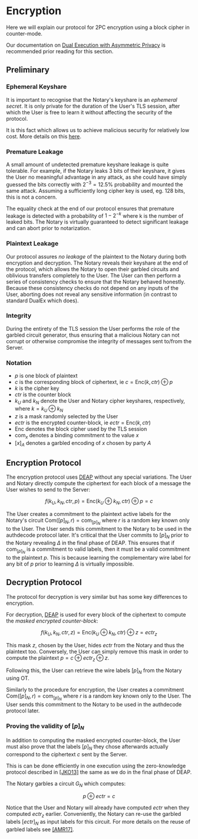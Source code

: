 # Encryption

Here we will explain our protocol for 2PC encryption using a block cipher in counter-mode.

Our documentation on [Dual Execution with Asymmetric Privacy](deap.md) is recommended prior reading for this section.

## Preliminary

### Ephemeral Keyshare

It is important to recognise that the Notary's keyshare is an _ephemeral secret_. It is only private for the duration of the User's TLS session, after which the User is free to learn it without affecting the security of the protocol.

It is this fact which allows us to achieve malicious security for relatively low cost. More details on this [here](../mpc/deap.md).

### Premature Leakage

A small amount of undetected premature keyshare leakage is quite tolerable. For example, if the Notary leaks 3 bits of their keyshare, it gives the User no meaningful advantage in any attack, as she could have simply guessed the bits correctly with $2^{-3} = 12.5\%$ probability and mounted the same attack. Assuming a sufficiently long cipher key is used, eg. 128 bits, this is not a concern.

The equality check at the end of our protocol ensures that premature leakage is detected with a probability of $1 - 2^{-k}$ where k is the number of leaked bits. The Notary is virtually guaranteed to detect significant leakage and can abort prior to notarization.

### Plaintext Leakage

Our protocol assures _no leakage_ of the plaintext to the Notary during both encryption and decryption. The Notary reveals their keyshare at the end of the protocol, which allows the Notary to open their garbled circuits and oblivious transfers completely to the User. The User can then perform a series of consistency checks to ensure that the Notary behaved honestly. Because these consistency checks do not depend on any inputs of the User, aborting does not reveal any sensitive information (in contrast to standard DualEx which does).

### Integrity

During the entirety of the TLS session the User performs the role of the garbled circuit generator, thus ensuring that a malicious Notary can not corrupt or otherwise compromise the integrity of messages sent to/from the Server.

### Notation

* $p$ is one block of plaintext
* $c$ is the corresponding block of ciphertext, ie $c = \mathsf{Enc}(k, ctr) \oplus p$
* $k$ is the cipher key
* $ctr$ is the counter block
* $k_U$ and $k_N$ denote the User and Notary cipher keyshares, respectively, where $k = k_U \oplus k_N$
* $z$ is a mask randomly selected by the User
* $ectr$ is the encrypted counter-block, ie $ectr = \mathsf{Enc}(k, ctr)$
* $\mathsf{Enc}$ denotes the block cipher used by the TLS session
* $\mathsf{com}_x$ denotes a binding commitment to the value $x$
* $[x]_A$ denotes a garbled encoding of $x$ chosen by party $A$

## Encryption Protocol

The encryption protocol uses [DEAP](../mpc/deap.md) without any special variations. The User and Notary directly compute the ciphertext for each block of a message the User wishes to send to the Server:

$$f(k_U, k_N, ctr, p) = \mathsf{Enc}(k_U \oplus k_N, ctr) \oplus p = c$$

The User creates a commitment to the plaintext active labels for the Notary's circuit $\mathsf{Com}([p]_N, r) = \mathsf{com}_{[p]_N}$ where $r$ is a random key known only to the User. The User sends this commitment to the Notary to be used in the authdecode protocol later. It's critical that the User commits to $[p]_N$ prior to the Notary revealing $\Delta$ in the final phase of DEAP. This ensures that if $\mathsf{com}_{[p]_N}$ is a commitment to valid labels, then it must be a valid commitment to the plaintext $p$. This is because learning the complementary wire label for any bit of $p$ prior to learning $\Delta$ is virtually impossible.

## Decryption Protocol

The protocol for decryption is very similar but has some key differences to encryption.

For decryption, [DEAP](../mpc/deap.md) is used for every block of the ciphertext to compute the _masked encrypted counter-block_:

$$f(k_U, k_N, ctr, z) = \mathsf{Enc}(k_U \oplus k_N, ctr) \oplus z = ectr_z$$

This mask $z$, chosen by the User, hides $ectr$ from the Notary and thus the plaintext too. Conversely, the User can simply remove this mask in order to compute the plaintext $p = c \oplus ectr_z \oplus z$.

Following this, the User can retrieve the wire labels $[p]_N$ from the Notary using OT.

Similarly to the procedure for encryption, the User creates a commitment $\mathsf{Com}([p]_N, r) = \mathsf{com}_{[p]_N}$ where $r$ is a random key known only to the User. The User sends this commitment to the Notary to be used in the authdecode protocol later.

### Proving the validity of $[p]_N$

In addition to computing the masked encrypted counter-block, the User must also prove that the labels $[p]_N$ they chose afterwards actually correspond to the ciphertext $c$ sent by the Server.

This is can be done efficiently in one execution using the zero-knowledge protocol described in [[JKO13]](https://eprint.iacr.org/2013/073.pdf) the same as we do in the final phase of DEAP.

The Notary garbles a circuit $G_N$ which computes:

$$p \oplus ectr = c$$

Notice that the User and Notary will already have computed $ectr$ when they computed $ectr_z$ earlier. Conveniently, the Notary can re-use the garbled labels $[ectr]_N$ as input labels for this circuit. For more details on the reuse of garbled labels see [[AMR17]](https://eprint.iacr.org/2017/062.pdf).